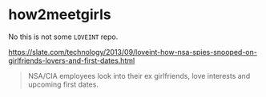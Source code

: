 # how2meetgirls

No this is not some `LOVEINT` repo.

https://slate.com/technology/2013/09/loveint-how-nsa-spies-snooped-on-girlfriends-lovers-and-first-dates.html
> NSA/CIA employees look into their ex girlfriends, love interests and upcoming first dates. 
